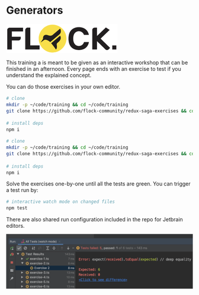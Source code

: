 # Generators

![A Flock. Community Training](.gitbook/assets/image%20%282%29.png)

This training a is meant to be given as an interactive workshop that can be finished in an afternoon. Every page ends with an exercise to test if you understand the explained concept.

You can do those exercises in your own editor.

```bash
# clone
mkdir -p ~/code/training && cd ~/code/training
git clone https://github.com/flock-community/redux-saga-exercises && cd redux-saga-exercises

# install deps
npm i
```

```bash
# clone
mkdir -p ~/code/training && cd ~/code/training
git clone https://github.com/flock-community/redux-saga-exercises && cd redux-saga-exercises

# install deps
npm i
```

Solve the exercises one-by-one until all the tests are green. You can trigger a test run by:

```bash
# interactive watch mode on changed files
npm test
```

There are also shared run configuration included in the repo for Jetbrain editors.

![](.gitbook/assets/image.png)

